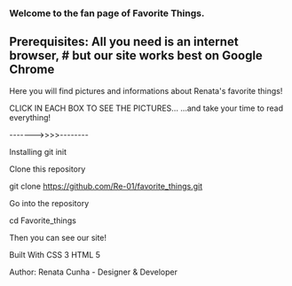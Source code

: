 
### Welcome to the fan page of Favorite Things.


## Prerequisites: All you need is an internet browser, # but our site works best on Google Chrome

Here you will find pictures and informations about Renata's favorite things!

CLICK IN EACH BOX TO SEE THE PICTURES...
...and take your time to read everything!

------->>>>--------

Installing git init

Clone this repository

git clone https://github.com/Re-01/favorite_things.git

Go into the repository

cd Favorite_things

Then you can see our site!

Built With CSS 3 HTML 5

Author: Renata Cunha - Designer & Developer

